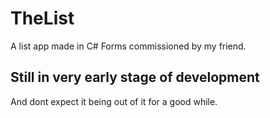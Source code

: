 # TheList
A list app made in C# Forms commissioned by my friend.

## Still in very early stage of development
And dont expect it being out of it for a good while.
